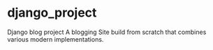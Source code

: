 # django_project
Django blog project
A blogging Site build from scratch that combines various modern implementations.
